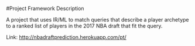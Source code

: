 #Project Framework Description

A project that uses IR/ML to match queries that describe a player archetype to a ranked list of players in the 2017 NBA draft that fit the query. 

Link: http://nbadraftprediction.herokuapp.com/pt/
